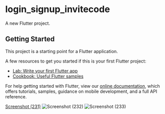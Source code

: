 # login_signup_invitecode

A new Flutter project.

## Getting Started

This project is a starting point for a Flutter application.

A few resources to get you started if this is your first Flutter project:

- [Lab: Write your first Flutter app](https://flutter.dev/docs/get-started/codelab)
- [Cookbook: Useful Flutter samples](https://flutter.dev/docs/cookbook)

For help getting started with Flutter, view our
[online documentation](https://flutter.dev/docs), which offers tutorials,
samples, guidance on mobile development, and a full API reference.





[Screenshot (231)](https://user-images.githubusercontent.com/46556747/159153829-25db8a35-4512-46ce-a21a-259302e09fb2.png)
![Screenshot (232)](https://user-images.githubusercontent.com/46556747/159153832-3d7a891f-48f0-40d3-83ee-4de3dda7a172.png)
![Screenshot (233)](https://user-images.githubusercontent.com/46556747/159153834-fb4f36e6-6708-4609-9f75-f82a1c174047.png)
